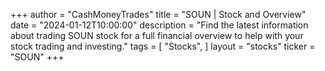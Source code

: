 +++
author = "CashMoneyTrades"
title = "SOUN | Stock and Overview"
date = "2024-01-12T10:00:00"
description = "Find the latest information about trading SOUN stock for a full financial overview to help with your stock trading and investing."
tags = [
"Stocks",
]
layout = "stocks"
ticker = "SOUN"
+++
        


    
        